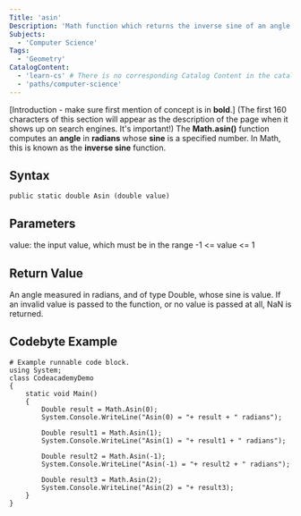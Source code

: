```yaml
---
Title: 'asin'
Description: 'Math function which returns the inverse sine of an angle'
Subjects: 
  - 'Computer Science'
Tags:
  - 'Geometry'
CatalogContent:
  - 'learn-cs' # There is no corresponding Catalog Content in the catalog content file. Please revise as needed
  - 'paths/computer-science'
---
```


[Introduction - make sure first mention of concept is in **bold**.] (The first 160 characters of this section will appear as the description of the page when it shows up on search engines. It's important!)
The **Math.asin()** function computes an **angle** in **radians** whose **sine** is a specified number. In Math, this is known as the **inverse sine** function.

## Syntax

```public static double Asin (double value)```

## Parameters

value: the input value, which must be in the range -1 <= value <= 1

## Return Value

An angle measured in radians, and of type Double, whose sine is value. If an invalid value is passed to the function, or no value is passed at all, NaN is returned.

## Codebyte Example

```codebyte/cs
# Example runnable code block.
using System;
class CodeacademyDemo
{
    static void Main()
    {
        Double result = Math.Asin(0);
        System.Console.WriteLine("Asin(0) = "+ result + " radians");

        Double result1 = Math.Asin(1);
        System.Console.WriteLine("Asin(1) = "+ result1 + " radians");

        Double result2 = Math.Asin(-1);
        System.Console.WriteLine("Asin(-1) = "+ result2 + " radians");

        Double result3 = Math.Asin(2);
        System.Console.WriteLine("Asin(2) = "+ result3);
    }
}
```
